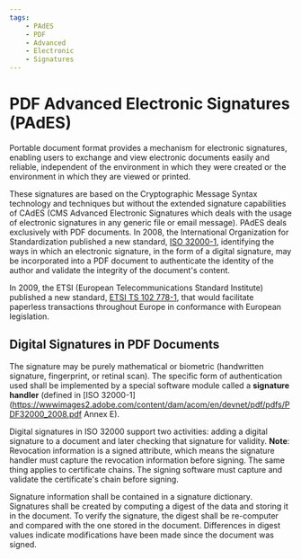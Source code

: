 ```yaml
---
tags:
	- PAdES
	- PDF
	- Advanced
	- Electronic
	- Signatures
---
```


# PDF Advanced Electronic Signatures (PAdES)

Portable document format provides a mechanism for electronic signatures, enabling users to exchange and view electronic documents easily and reliable, independent of the environment in which they were created or the environment in which they are viewed or printed.

These signatures are based on the Cryptographic Message Syntax technology and techniques but without the extended signature capabilities of CAdES (CMS Advanced Electronic Signatures which deals with the usage of electronic signatures in any generic file or email message). PAdES deals exclusively with PDF documents. In 2008, the International Organization for Standardization published a new standard, [ISO 32000-1](https://wwwimages2.adobe.com/content/dam/acom/en/devnet/pdf/pdfs/PDF32000_2008.pdf), identifying the ways in which an electronic signature, in the form of a digital signature, may be incorporated into a PDF document to authenticate the identity of the author and validate the integrity of the document's content.

In 2009, the ETSI (European Telecommunications Standard Institute) published a new standard, [ETSI TS 102 778-1](https://www.etsi.org/deliver/etsi_ts/102700_102799/10277801/01.01.01_60/ts_10277801v010101p.pdf), that would facilitate paperless transactions throughout Europe in conformance with European legislation.

## Digital Signatures in PDF Documents

The signature may be purely mathematical or biometric (handwritten signature, fingerprint, or retinal scan). The specific form of authentication used shall be implemented by a special software module called a **signature handler** (defined in [ISO 32000-1](https://wwwimages2.adobe.com/content/dam/acom/en/devnet/pdf/pdfs/PDF32000_2008.pdf Annex E). 

Digital signatures in ISO 32000 support two activities: adding a digital signature to a document and later checking that signature for validity. **Note**: Revocation information is a signed attribute, which means the signature handler must capture the revocation information before signing. The same thing applies to certificate chains. The signing software must capture and validate the certificate's chain before signing.

Signature information shall be contained in a signature dictionary. Signatures shall be created by computing a digest of the data and storing it in the document. To verify the signature, the digest shall be re-computer and compared with the one stored in the document. Differences in digest values indicate modifications have been made since the document was signed.